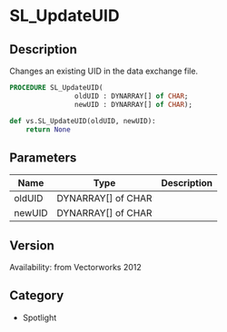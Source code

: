# SL_UpdateUID

## Description
Changes an existing UID in the data exchange file.

```pascal
PROCEDURE SL_UpdateUID(
				oldUID : DYNARRAY[] of CHAR;
				newUID : DYNARRAY[] of CHAR);
```

```python
def vs.SL_UpdateUID(oldUID, newUID):
    return None
```

## Parameters
|Name|Type|Description|
|---|---|---|
|oldUID|DYNARRAY[] of CHAR|   |
|newUID|DYNARRAY[] of CHAR|   |

## Version
Availability: from Vectorworks 2012

## Category
* Spotlight

